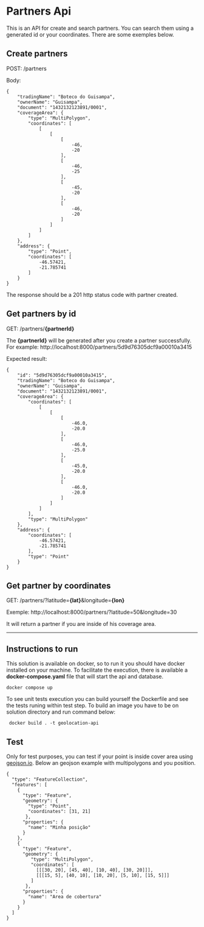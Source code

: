 # Partners Api

This is an API for create and search partners. You can search them using a generated id or your coordinates. There are some exemples below.

## Create partners

POST: /partners

Body:
```
{
    "tradingName": "Boteco do Guisampa",
    "ownerName": "Guisampa",
    "document": "1432132123891/0001",
    "coverageArea": {
        "type": "MultiPolygon",
        "coordinates": [
            [
                [
                    [
                        -46,
                        -20
                    ],
                    [
                        -46,
                        -25
                    ],
                    [
                        -45,
                        -20
                    ],
                    [
                        -46,
                        -20
                    ]
                ]
            ]
        ]
    },
    "address": {
        "type": "Point",
        "coordinates": [
            -46.57421,
            -21.785741
        ]
    }
}

```

The response should be a 201 http status code with partner created.

## Get partners by id

GET: /partners/**{partnerId}**

The **{partnerId}** will be generated after you create a partner successfully. For example: http://localhost:8000/partners/5d9d76305dcf9a00010a3415

Expected result:

```
{
    "id": "5d9d76305dcf9a00010a3415",
    "tradingName": "Boteco do Guisampa",
    "ownerName": "Guisampa",
    "document": "1432132123891/0001",
    "coverageArea": {
        "coordinates": [
            [
                [
                    [
                        -46.0,
                        -20.0
                    ],
                    [
                        -46.0,
                        -25.0
                    ],
                    [
                        -45.0,
                        -20.0
                    ],
                    [
                        -46.0,
                        -20.0
                    ]
                ]
            ]
        ],
        "type": "MultiPolygon"
    },
    "address": {
        "coordinates": [
            -46.57421,
            -21.785741
        ],
        "type": "Point"
    }
}
```

## Get partner by coordinates

GET: /partners/?latitude=**{lat}**&longitude=**{lon}**

Exemple: http://localhost:8000/partners/?latitude=50&longitude=30

It will return a partner if you are inside of his coverage area.


---

## Instructions to run

This solution is available on docker, so to run it you should have docker installed on your machine. To facilitate the execution, there is available a **docker-compose.yaml** file that will start the api and database.

``` docker compose up ```



To see unit tests execution you can build yourself the Dockerfile and see the tests runing within test step. To build an image you have to be on solution directory and run command below:

``` docker build . -t geolocation-api```







## Test

Only for test purposes, you can test if your point is inside cover area using [geojson.io](http://geojson.io). Below an geojson example with multipolygons and you position.


```
{
  "type": "FeatureCollection",
  "features": [
    {
      "type": "Feature",
      "geometry": {
        "type": "Point",
        "coordinates": [31, 21]
       },
      "properties": {
        "name": "Minha posição"
      }
    },
    {
      "type": "Feature",
      "geometry": { 
         "type": "MultiPolygon", 
         "coordinates": [
           [[[30, 20], [45, 40], [10, 40], [30, 20]]], 
           [[[15, 5], [40, 10], [10, 20], [5, 10], [15, 5]]]
         ]
       },
      "properties": {
        "name": "Area de cobertura"
      }
    }
  ]
}
```
